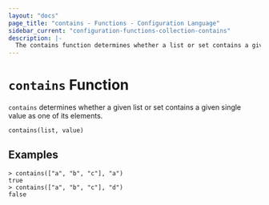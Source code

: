 ```yaml
---
layout: "docs"
page_title: "contains - Functions - Configuration Language"
sidebar_current: "configuration-functions-collection-contains"
description: |-
  The contains function determines whether a list or set contains a given value.
---
```


# `contains` Function


`contains` determines whether a given list or set contains a given single value
as one of its elements.

```hcl
contains(list, value)
```

## Examples

```
> contains(["a", "b", "c"], "a")
true
> contains(["a", "b", "c"], "d")
false
```
